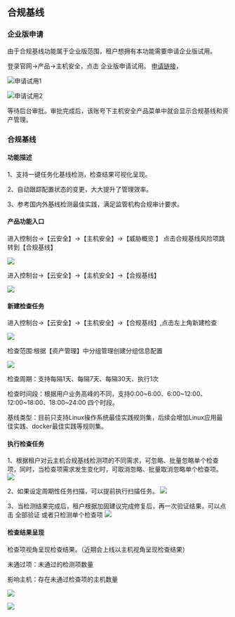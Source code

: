 ## 合规基线

### 企业版申请

由于合规基线功能属于企业版范围，租户想拥有本功能需要申请企业版试用。

登录官网->产品->主机安全，点击 企业版申请试用。
[申请链接](https://www.jdcloud.com/cn/public/testApply/baseline)，

![申请试用1](../../../../image/Endpoint-Security/申请试用-1.png)

![申请试用2](../../../../image/Endpoint-Security/申请试用-2.png)

等待后台审批。审批完成后，该账号下主机安全产品菜单中就会显示合规基线和资产管理。

### 合规基线

#### 功能描述

1、支持一键任务化基线检测，检查结果可视化呈现。

2、自动跟踪配置状态的变更，大大提升了管理效率。

3、参考国内外基线检测最佳实践，满足监管机构合规审计要求。

#### 产品功能入口

进入控制台->【云安全】->【主机安全】->【威胁概览 】 点击合规基线风险项跳转到【合规基线】

![](../../../../image/Endpoint-Security/%E5%90%88%E8%A7%84%E5%9F%BA%E7%BA%BF-1.png)

进入控制台->【云安全】->【主机安全】->【合规基线】

![](../../../../image/Endpoint-Security/%E5%90%88%E8%A7%84%E5%9F%BA%E7%BA%BF-2.png)

#### 新建检查任务

进入控制台->【云安全】->【主机安全】->【合规基线】,点击左上角新建检查

![](../../../../image/Endpoint-Security/%E5%90%88%E8%A7%84%E5%9F%BA%E7%BA%BF-3.png)

检查范围:根据【资产管理】中分组管理创建分组信息配置

![](../../../../image/Endpoint-Security/baseline-11.png)

检查周期：支持每隔1天、每隔7天、每隔30天、执行1次

检查时间段：根据用户业务高峰的不同，支持0:00~6:00、6:00~12:00、12:00~18:00、18:00~24:00 四个时段。

基线类型：目前只支持Linux操作系统最佳实践规则集，后续会增加Linux应用最佳实践、docker最佳实践等规则集。

#### 执行检查任务

1、根据租户对云主机合规基线检测项的不同需求，可忽略、批量忽略单个检查项，同时，当检查项需求发生变化时，可取消忽略、批量取消忽略单个检查项。
![](../../../../image/Endpoint-Security/%E5%90%88%E8%A7%84%E5%9F%BA%E7%BA%BF-7.png)

2、如果设定周期性任务扫描，可以提前执行扫描任务。
![](../../../../image/Endpoint-Security/baseline-13.png)

3、当检测结果完成后，租户根据加固建议完成修复后，再一次验证结果，可以点击 全部验证 或者只检测单个检查项
![](../../../../image/Endpoint-Security/baseline-14.png)

#### 检查结果呈现

检查项视角呈现检查结果。（近期会上线以主机视角呈现检查结果）

未通过项：未通过的检测项数量

影响主机：存在未通过检查项的主机数量

![](../../../../image/Endpoint-Security/%E5%90%88%E8%A7%84%E5%9F%BA%E7%BA%BF-5.png)

![](../../../../image/Endpoint-Security/%E5%90%88%E8%A7%84%E5%9F%BA%E7%BA%BF-6.png)

